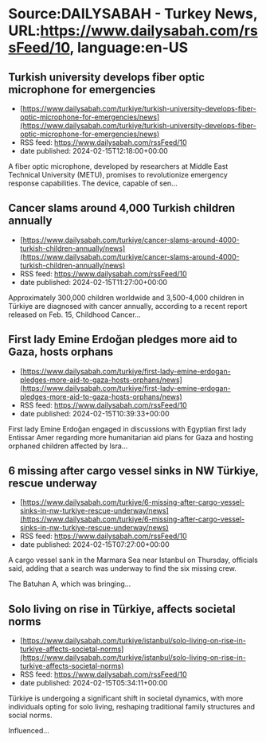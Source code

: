 # Source:DAILYSABAH - Turkey News, URL:https://www.dailysabah.com/rssFeed/10, language:en-US

## Turkish university develops fiber optic microphone for emergencies
 - [https://www.dailysabah.com/turkiye/turkish-university-develops-fiber-optic-microphone-for-emergencies/news](https://www.dailysabah.com/turkiye/turkish-university-develops-fiber-optic-microphone-for-emergencies/news)
 - RSS feed: https://www.dailysabah.com/rssFeed/10
 - date published: 2024-02-15T12:18:00+00:00

A fiber optic microphone, developed by researchers at Middle East Technical University (METU), promises to revolutionize emergency response capabilities. The device, capable of sen...

## Cancer slams around 4,000 Turkish children annually
 - [https://www.dailysabah.com/turkiye/cancer-slams-around-4000-turkish-children-annually/news](https://www.dailysabah.com/turkiye/cancer-slams-around-4000-turkish-children-annually/news)
 - RSS feed: https://www.dailysabah.com/rssFeed/10
 - date published: 2024-02-15T11:27:00+00:00

Approximately 300,000 children worldwide and 3,500-4,000 children in Türkiye are diagnosed with cancer annually, according to a recent report released on Feb. 15, Childhood Cancer...

## First lady Emine Erdoğan pledges more aid to Gaza, hosts orphans
 - [https://www.dailysabah.com/turkiye/first-lady-emine-erdogan-pledges-more-aid-to-gaza-hosts-orphans/news](https://www.dailysabah.com/turkiye/first-lady-emine-erdogan-pledges-more-aid-to-gaza-hosts-orphans/news)
 - RSS feed: https://www.dailysabah.com/rssFeed/10
 - date published: 2024-02-15T10:39:33+00:00

First lady Emine Erdoğan engaged in discussions with Egyptian first lady Entissar Amer regarding more humanitarian aid plans for Gaza and hosting orphaned children affected by Isra...

## 6 missing after cargo vessel sinks in NW Türkiye, rescue underway
 - [https://www.dailysabah.com/turkiye/6-missing-after-cargo-vessel-sinks-in-nw-turkiye-rescue-underway/news](https://www.dailysabah.com/turkiye/6-missing-after-cargo-vessel-sinks-in-nw-turkiye-rescue-underway/news)
 - RSS feed: https://www.dailysabah.com/rssFeed/10
 - date published: 2024-02-15T07:27:00+00:00

A cargo vessel sank in the Marmara Sea near Istanbul on Thursday, officials said, adding that a search was underway to find the six missing crew.

The Batuhan A, which was bringing...

## Solo living on rise in Türkiye, affects societal norms
 - [https://www.dailysabah.com/turkiye/istanbul/solo-living-on-rise-in-turkiye-affects-societal-norms](https://www.dailysabah.com/turkiye/istanbul/solo-living-on-rise-in-turkiye-affects-societal-norms)
 - RSS feed: https://www.dailysabah.com/rssFeed/10
 - date published: 2024-02-15T05:34:11+00:00

Türkiye is undergoing a significant shift in societal dynamics, with more individuals opting for solo living, reshaping traditional family structures and social norms.

Influenced...

